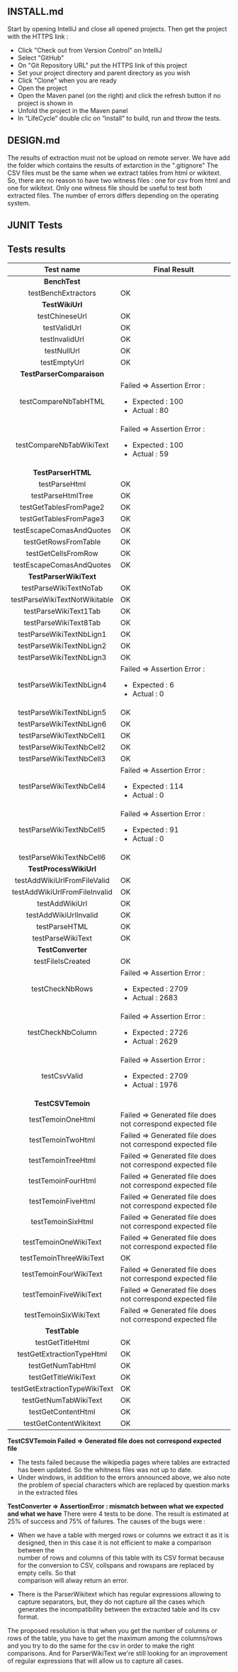 ## INSTALL.md

Start by opening IntelliJ and close all opened projects. Then get the project with the HTTPS link : 
* Click "Check out from Version Control" on IntelliJ 
* Select "GitHub"
* On "Git Repository URL" put the HTTPS link of this project 
* Set your project directory and parent directory as you wish 
* Click "Clone" when you are ready 
* Open the project 
* Open the Maven panel (on the right) and click the refresh button if no project is shown in 
* Unfold the project in the Maven panel 
* In “LifeCycle” double clic on “install” to build, run and throw the tests. 

## DESIGN.md

The results of extraction must not be upload on remote server. We have add the folder which contains the results of extarction in the ".gitignore"
The CSV files must be the same when we extract tables from html or wikitext. So, there are no reason to have two witness files : one for csv from html and one for wikitext. Only one witness file should be useful to test both extracted files. 
The number of errors differs depending on the operating system.


## JUNIT Tests

## Tests results

| Test name | Final Result |
|:------:|-----|
| **BenchTest**	| |
| testBenchExtractors | OK |
| **TestWikiUrl**	| |
| testChineseUrl	| OK	|
| testValidUrl	| OK|
| testInvalidUrl	| OK	|
| testNullUrl	| OK	|
| testEmptyUrl | OK |
| **TestParserComparaison**	| |
| testCompareNbTabHTML | Failed => Assertion Error : <ul><li>Expected : 100 </li> <li>Actual : 80 |
| testCompareNbTabWikiText |Failed => Assertion Error : <ul><li>Expected : 100 </li> <li>Actual : 59 </li></ul> |
| **TestParserHTML**	| |
| testParseHtml | OK |
| testParseHtmlTree | OK |
| testGetTablesFromPage2 | OK |
| testGetTablesFromPage3 | OK |
| testEscapeComasAndQuotes | OK |
| testGetRowsFromTable | OK |
| testGetCellsFromRow | OK |
| testEscapeComasAndQuotes | OK |
| **TestParserWikiText**	| |
| testParseWikiTextNoTab | OK |
| testParseWikiTextNotWikitable | OK |
| testParseWikiText1Tab | OK |
| testParseWikiText8Tab | OK |
| testParseWikiTextNbLign1 | OK |
| testParseWikiTextNbLign2| OK |
| testParseWikiTextNbLign3 | OK |
| testParseWikiTextNbLign4 | Failed => Assertion Error : <ul><li>Expected : 6 </li> <li>Actual : 0 </li></ul>  |
| testParseWikiTextNbLign5 | OK |
| testParseWikiTextNbLign6 | OK |
| testParseWikiTextNbCell1 | OK |
| testParseWikiTextNbCell2 | OK |
| testParseWikiTextNbCell3 | OK |
| testParseWikiTextNbCell4 | Failed => Assertion Error : <ul><li>Expected : 114 </li> <li>Actual : 0 </li></ul>  |
| testParseWikiTextNbCell5 | Failed => Assertion Error : <ul><li>Expected : 91 </li> <li>Actual : 0 </li></ul>  |
| testParseWikiTextNbCell6 | OK |
| **TestProcessWikiUrl**	| |
| testAddWikiUrlFromFileValid | OK |
| testAddWikiUrlFromFileInvalid | OK |
| testAddWikiUrl | OK|
| testAddWikiUrlInvalid | OK |
| testParseHTML | OK |
| testParseWikiText | OK |
| **TestConverter**	| |
| testFileIsCreated | OK  |
| testCheckNbRows| Failed => Assertion Error : <ul><li>Expected : 2709 </li> <li>Actual : 2683 </li></ul>  |
| testCheckNbColumn| Failed => Assertion Error : <ul><li>Expected : 2726 </li> <li>Actual : 2629 </li></ul>  |
| testCsvValid | Failed => Assertion Error : <ul><li>Expected : 2709 </li> <li>Actual : 1976 </li></ul>|
| **TestCSVTemoin**	| |
| testTemoinOneHtml  | Failed => Generated file does not correspond expected file |
| testTemoinTwoHtml  | Failed => Generated file does not correspond expected file |
| testTemoinTreeHtml | Failed => Generated file does not correspond expected file |
| testTemoinFourHtml | Failed => Generated file does not correspond expected file |
| testTemoinFiveHtml | Failed => Generated file does not correspond expected file |
| testTemoinSixHtml  | Failed => Generated file does not correspond expected file |
| testTemoinOneWikiText  | Failed => Generated file does not correspond expected file |
| testTemoinThreeWikiText | OK |
| testTemoinFourWikiText | Failed => Generated file does not correspond expected file |
| testTemoinFiveWikiText | Failed => Generated file does not correspond expected file |
| testTemoinSixWikiText  | Failed => Generated file does not correspond expected file |
  | **TestTable**	| |
| testGetTitleHtml | OK |
| testGetExtractionTypeHtml | OK |
| testGetNumTabHtml | OK |
| testGetTitleWikiText | OK |
| testGetExtractionTypeWikiText | OK |
| testGetNumTabWikiText | OK |
| testGetContentHtml | OK |
| testGetContentWikitext | OK |

**TestCSVTemoin Failed => Generated file does not correspond expected file**
  - The tests failed because the wikipedia pages where tables are extracted has been updated. So the whitness files was not up to date.
  - Under windows, in addition to the errors announced above, we also note the problem of special characters which are replaced by question marks in the extracted files 

**TestConverter => AssertionError : mismatch between what we expected and what we have**
There were 4 tests to be done. The result is estimated at 25% of success and 75% of failures.
The causes of the bugs were :

  - When we have a table with merged rows or columns we extract it as it is designed, then in this case it is not efficient to make a comparison between the    
    number of rows and columns of this table with its CSV format because for the conversion to CSV, collspans and rowspans are replaced by empty cells. So that  
    comparison will alway return an error.
    
  - There is the ParserWikitext which has regular expressions allowing to capture separators, but, they do not capture all the cases which generates the 
    incompatibility  between the extracted table and its csv format.
    
The proposed resolution is that when you get the number of columns or rows of the table, you have to get the maximum among the columns/rows and you try to do the same for the csv in order to make the right comparisons.
And for ParserWikiText we're still looking for an improvement of regular expressions that will allow us to capture all cases.

  
  
